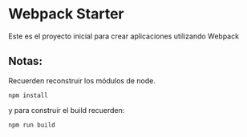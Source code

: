 # Webpack Starter

Este es el proyecto inicial para crear aplicaciones utilizando Webpack

## Notas:

Recuerden reconstruir los módulos de node.

```
npm install
```

y para construir el build recuerden:

```
npm run build
```
